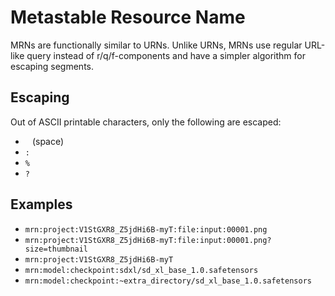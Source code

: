 # Metastable Resource Name

MRNs are functionally similar to URNs. Unlike URNs, MRNs use regular URL-like query instead of r/q/f-components and have a simpler algorithm for escaping segments.

## Escaping

Out of ASCII printable characters, only the following are escaped:

- ` ` (space)
- `:`
- `%`
- `?`

## Examples

- `mrn:project:V1StGXR8_Z5jdHi6B-myT:file:input:00001.png`
- `mrn:project:V1StGXR8_Z5jdHi6B-myT:file:input:00001.png?size=thumbnail`
- `mrn:project:V1StGXR8_Z5jdHi6B-myT`
- `mrn:model:checkpoint:sdxl/sd_xl_base_1.0.safetensors`
- `mrn:model:checkpoint:~extra_directory/sd_xl_base_1.0.safetensors`
